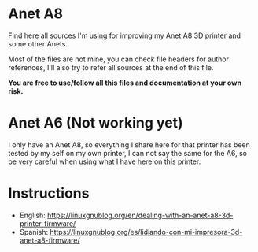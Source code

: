 # Anet A8

Find here all sources I'm using for improving my Anet A8 3D printer and some other Anets.

Most of the files are not mine, you can check file headers for author references, I'll also try to refer all sources at the end of this file.

**You are free to use/follow all this files and documentation at your own risk.**

# Anet A6 (Not working yet)

I only have an Anet A8, so everything I share here for that printer has been tested by my self on my own printer, I can not say the same for the A6, so be very careful when using what I have here on this printer.

# Instructions

* English: https://linuxgnublog.org/en/dealing-with-an-anet-a8-3d-printer-firmware/
* Spanish: https://linuxgnublog.org/es/lidiando-con-mi-impresora-3d-anet-a8-firmware/
